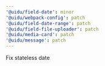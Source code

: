 ```yaml
---
'@uidu/field-date': minor
'@uidu/webpack-config': patch
'@uidu/field-date-range': patch
'@uidu/field-file-uploader': patch
'@uidu/media-card': patch
'@uidu/message': patch
---
```


Fix stateless date
